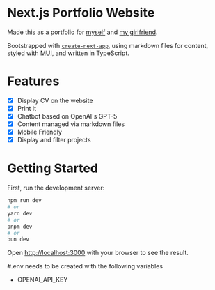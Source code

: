 # Next.js Portfolio Website 
Made this as a portfolio for [myself](https://kcancara.vercel.app/) and [my girlfriend](https://msvensson.vercel.app/).

Bootstrapped with [`create-next-app`](https://github.com/vercel/next.js/tree/canary/packages/create-next-app), 
using markdown files for content, styled with [MUI](https://mui.com/), 
and written in TypeScript.

# Features
- [x] Display CV on the website
- [x] Print it
- [x] Chatbot based on OpenAI's GPT-5
- [x] Content managed via markdown files
- [x] Mobile Friendly
- [x] Display and filter projects

# Getting Started

First, run the development server:

```bash
npm run dev
# or
yarn dev
# or
pnpm dev
# or
bun dev
```
Open [http://localhost:3000](http://localhost:3000) with your browser to see the result.

#.env needs to be created with the following variables
- OPENAI_API_KEY
